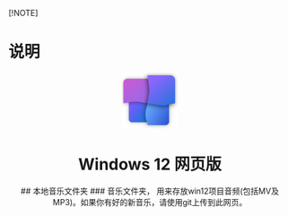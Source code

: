 [!NOTE]
# 说明
<p align="center">
    <img src="./windows12.svg" width="100" height="100">
</p>
<h1 align="center">Windows 12 网页版</h1>
<p align="center" class="shields">
## 本地音乐文件夹
### 音乐文件夹，
用来存放win12项目音频(包括MV及MP3)。如果你有好的新音乐，请使用git上传到此网页。
